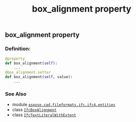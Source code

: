 ﻿---
title: box_alignment property
second_title: Aspose.CAD for Python via .NET API References
description: 
type: docs
weight: 30
url: /python-net/aspose.cad.fileformats.ifc.ifc4.entities/ifctextliteralwithextent/box_alignment/
is_root: false
---

## box_alignment property

### Definition:
```python
@property
def box_alignment(self):
    ...
@box_alignment.setter
def box_alignment(self, value):
    ...
```

### See Also
* module [`aspose.cad.fileformats.ifc.ifc4.entities`](../../)
* class [`IfcBoxAlignment`](/cad/python-net/aspose.cad.fileformats.ifc.ifc4.types/ifcboxalignment)
* class [`IfcTextLiteralWithExtent`](/cad/python-net/aspose.cad.fileformats.ifc.ifc4.entities/ifctextliteralwithextent)
